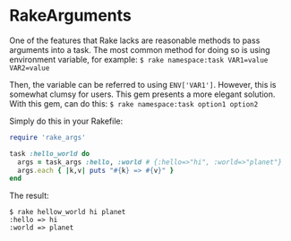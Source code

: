 # RakeArguments

One of the features that Rake lacks are reasonable methods to pass arguments into a task. The most common
method for doing so is using environment variable, for example: `$ rake namespace:task VAR1=value VAR2=value`

Then, the variable can be referred to using `ENV['VAR1']`. However, this is somewhat clumsy for users. This
gem presents a more elegant solution. With this gem, can do this: `$ rake namespace:task option1 option2`

Simply do this in your Rakefile:

```ruby
require 'rake_args'

task :hello_world do
  args = task_args :hello, :world # {:hello=>"hi", :world=>"planet"}
  args.each { |k,v| puts "#{k} => #{v}" }
end
```

The result:

```
$ rake hellow_world hi planet
:hello => hi
:world => planet
```
